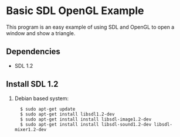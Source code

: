 Basic SDL OpenGL Example
========================

This program is an easy example of using SDL and OpenGL to open a window
and show a triangle.

Dependencies
------------

  * SDL 1.2

Install SDL 1.2
---------------

1. Debian based system:

         $ sudo apt-get update
         $ sudo apt-get install libsdl1.2-dev
         $ sudo apt-get install install libsdl-image1.2-dev
         $ sudo apt-get install install libsdl-sound1.2-dev libsdl-mixer1.2-dev
